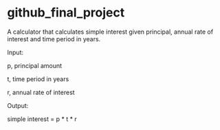 # github_final_project
A calculator that calculates simple interest given principal, annual rate of interest and time period in years.

Input:

p, principal amount

t, time period in years

r, annual rate of interest

Output:

simple interest = p * t * r
